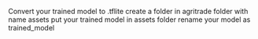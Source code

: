 Convert your trained model to .tflite
create a folder in agritrade folder with name assets
put your trained model in assets folder
rename your model as trained_model
